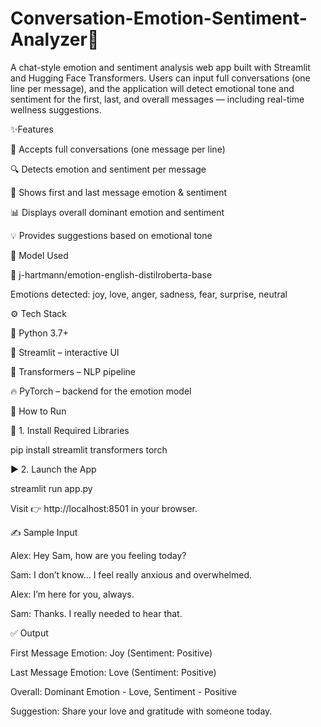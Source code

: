 # Conversation-Emotion-Sentiment-Analyzer🧠 
A chat-style emotion and sentiment analysis web app built with Streamlit and Hugging Face Transformers. Users can input full conversations (one line per message), and the application will detect emotional tone and sentiment for the first, last, and overall messages — including real-time wellness suggestions.

✨Features

💬 Accepts full conversations (one message per line)

🔍 Detects emotion and sentiment per message

🧾 Shows first and last message emotion & sentiment

📊 Displays overall dominant emotion and sentiment

💡 Provides suggestions based on emotional tone

🤖 Model Used

🔗 j-hartmann/emotion-english-distilroberta-base

 Emotions detected: joy, love, anger, sadness, fear, surprise, neutral

⚙️ Tech Stack

🐍 Python 3.7+

🔁 Streamlit – interactive UI

🤗 Transformers – NLP pipeline

🔥 PyTorch – backend for the emotion model

🚀 How to Run

🧩 1. Install Required Libraries

pip install streamlit transformers torch

▶️ 2. Launch the App

streamlit run app.py

Visit 👉 http://localhost:8501 in your browser.

✍️ Sample Input

Alex: Hey Sam, how are you feeling today?

Sam: I don’t know... I feel really anxious and overwhelmed.

Alex: I’m here for you, always.

Sam: Thanks. I really needed to hear that.

✅ Output

First Message Emotion: Joy (Sentiment: Positive)

Last Message Emotion: Love (Sentiment: Positive)

Overall: Dominant Emotion - Love, Sentiment - Positive

Suggestion: Share your love and gratitude with someone today.









